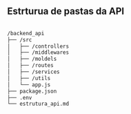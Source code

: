 ## Estrturua de pastas da API

```bash

/backend_api  
├── /src  
│   ├── /controllers  
│   ├── /middlewares 
│   ├── /moldels  
│   ├── /routes   
│   ├── /services  
│   ├── /utils  
│   └── app.js  
├── package.json  
├── .env  
└── estrutura_api.md  

```
